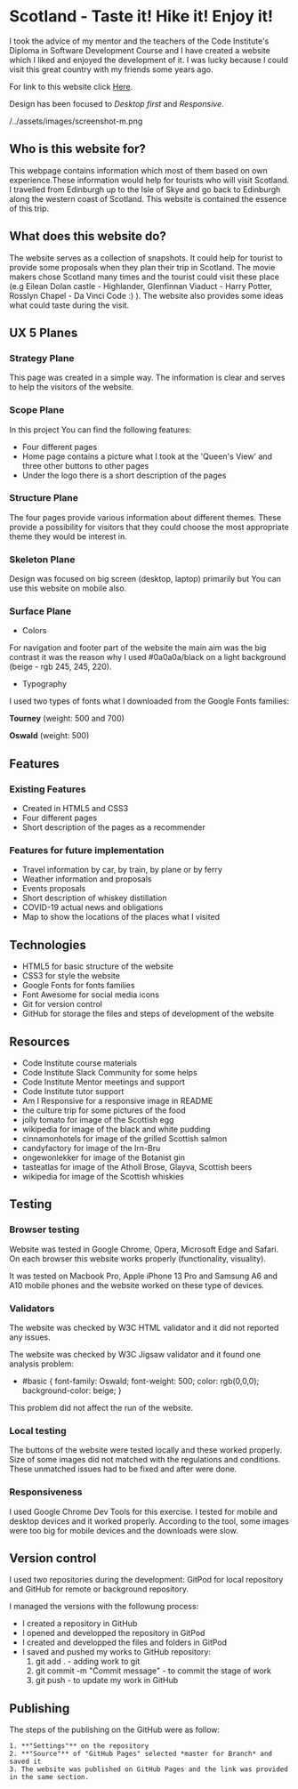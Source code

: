 # Scotland - Taste it! Hike it! Enjoy it!

I took the advice of my mentor and the teachers of the Code Institute's Diploma in Software Development Course and I have created a website which I liked and enjoyed the development of it. I was lucky because I could visit this great country with my friends some years ago.

For link to this website click [Here](https://ksagep.github.io/First-milestone-project-Scotland/).

Design has been focused to *Desktop first* and *Responsive*.

/../assets/images/screenshot-m.png

## Who is this website for?

This webpage contains information which most of them based on own experience.These information would help for tourists who will visit Scotland. I travelled from Edinburgh up to the Isle of Skye and go back to Edinburgh along the western coast of Scotland. This website is contained the essence of this trip.

## What does this website do?

The website serves as a collection of snapshots. It could help for tourist to provide some proposals when they plan their trip in Scotland. The movie makers chose Scotland many times and the tourist could visit these place (e.g Eilean Dolan castle - Highlander, Glenfinnan Viaduct - Harry Potter, Rosslyn Chapel - Da Vinci Code :) ). The website also provides some ideas what could taste during the visit.

## UX 5 Planes

### Strategy Plane

This page was created in a simple way. The information is clear and serves to help the visitors of the website.

### Scope Plane

In this project You can find the following features:
* Four different pages
* Home page contains a picture what I took at the 'Queen's View' and three other buttons to other pages
* Under the logo there is a short description of the pages

### Structure Plane

The four pages provide various information about different themes. These provide a possibility for visitors that they could choose the most appropriate theme they would be interest in. 

### Skeleton Plane

Design was focused on big screen (desktop, laptop) primarily but You can use this website on mobile also.

### Surface Plane

* Colors

For navigation and footer part of the website the main aim was the big contrast it was the reason why I used #0a0a0a/black on a light background (beige - rgb 245, 245, 220).

* Typography

I used two types of fonts what I downloaded from the Google Fonts families:

**Tourney** (weight: 500 and 700)

**Oswald** (weight: 500)

## Features

### Existing Features

* Created in HTML5 and CSS3
* Four different pages
* Short description of the pages as a recommender

### Features for future implementation

* Travel information by car, by train, by plane or by ferry
* Weather information and proposals
* Events proposals
* Short description of whiskey distillation
* COVID-19 actual news and obligations
* Map to show the locations of the places what I visited

## Technologies

- HTML5 for basic structure of the website
- CSS3 for style the website
- Google Fonts for fonts families
- Font Awesome for social media icons
- Git for version control
- GitHub for storage the files and steps of development of the website

## Resources

- Code Institute course materials
- Code Institute Slack Community for some helps
- Code Institute Mentor meetings and support
- Code Institute tutor support
- Am I Responsive for a responsive image in README 
- the culture trip for some pictures of the food
- jolly tomato for image of the Scottish egg
- wikipedia for image of the black and white pudding
- cinnamonhotels for image of the grilled Scottish salmon
- candyfactory for image of the Irn-Bru
- ongewonlekker for image of the Botanist gin
- tasteatlas for image of the Atholl Brose, Glayva, Scottish beers
- wikipedia for image of the Scottish whiskies

## Testing

### Browser testing

Website was tested in Google Chrome, Opera, Microsoft Edge and Safari. On each browser this website works properly (functionality, visuality).

It was tested on  Macbook Pro, Apple iPhone 13 Pro and Samsung A6 and A10 mobile phones and the website worked on these type of devices.

### Validators

The website was checked by W3C HTML validator and it did not reported any issues.

The website was checked by W3C Jigsaw validator and it found one analysis problem:
* #basic { font-family: Oswald; font-weight: 500; color: rgb(0,0,0); background-color: beige; }

This problem did not affect the run of the website.

### Local testing

The buttons of the website were tested locally and these worked properly. Size of some images did not matched with the regulations and conditions. These unmatched issues had to be fixed and after were done.

### Responsiveness

I used Google Chrome Dev Tools for this exercise. I tested for mobile and desktop devices and it worked properly. According to the tool, some images were too big for mobile devices and the downloads were slow. 

## Version control

I used two repositories during the development: GitPod for local repository and GitHub for remote or background repository. 

I managed the versions with the followung process:
- I created a repository in GitHub
- I opened and developped the repository in GitPod
- I created and developped the files and folders in GitPod
- I saved and pushed my works to GitHub repository:
    1. git add . - adding work to git
    2. git commit -m "Commit message" - to commit the stage of work
    3. git push - to update my work in GitHub

## Publishing

The steps of the publishing on the GitHub were as follow:
    
    1. **"Settings"** on the repository
    2. **"Source"** of "GitHub Pages" selected *master for Branch* and saved it
    3. The website was published on GitHub Pages and the link was provided in the same section.

